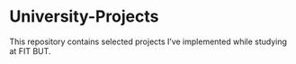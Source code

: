 # University-Projects
This repository contains selected projects I’ve implemented while studying at FIT BUT.
